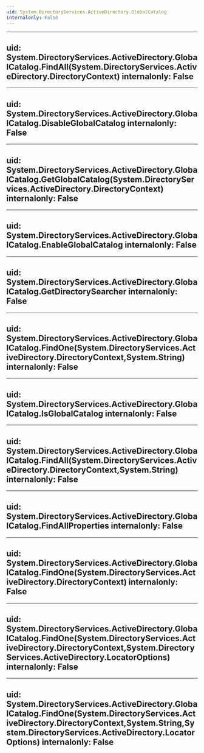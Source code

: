 ```yaml
---
uid: System.DirectoryServices.ActiveDirectory.GlobalCatalog
internalonly: False
---
```


---
uid: System.DirectoryServices.ActiveDirectory.GlobalCatalog.FindAll(System.DirectoryServices.ActiveDirectory.DirectoryContext)
internalonly: False
---

---
uid: System.DirectoryServices.ActiveDirectory.GlobalCatalog.DisableGlobalCatalog
internalonly: False
---

---
uid: System.DirectoryServices.ActiveDirectory.GlobalCatalog.GetGlobalCatalog(System.DirectoryServices.ActiveDirectory.DirectoryContext)
internalonly: False
---

---
uid: System.DirectoryServices.ActiveDirectory.GlobalCatalog.EnableGlobalCatalog
internalonly: False
---

---
uid: System.DirectoryServices.ActiveDirectory.GlobalCatalog.GetDirectorySearcher
internalonly: False
---

---
uid: System.DirectoryServices.ActiveDirectory.GlobalCatalog.FindOne(System.DirectoryServices.ActiveDirectory.DirectoryContext,System.String)
internalonly: False
---

---
uid: System.DirectoryServices.ActiveDirectory.GlobalCatalog.IsGlobalCatalog
internalonly: False
---

---
uid: System.DirectoryServices.ActiveDirectory.GlobalCatalog.FindAll(System.DirectoryServices.ActiveDirectory.DirectoryContext,System.String)
internalonly: False
---

---
uid: System.DirectoryServices.ActiveDirectory.GlobalCatalog.FindAllProperties
internalonly: False
---

---
uid: System.DirectoryServices.ActiveDirectory.GlobalCatalog.FindOne(System.DirectoryServices.ActiveDirectory.DirectoryContext)
internalonly: False
---

---
uid: System.DirectoryServices.ActiveDirectory.GlobalCatalog.FindOne(System.DirectoryServices.ActiveDirectory.DirectoryContext,System.DirectoryServices.ActiveDirectory.LocatorOptions)
internalonly: False
---

---
uid: System.DirectoryServices.ActiveDirectory.GlobalCatalog.FindOne(System.DirectoryServices.ActiveDirectory.DirectoryContext,System.String,System.DirectoryServices.ActiveDirectory.LocatorOptions)
internalonly: False
---
